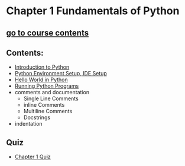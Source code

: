 # Chapter 1 Fundamentals of Python

## [go to course contents](../../)

## Contents:


- [Introduction to Python](Chapter%201%20Basics.md)
- [Python Environment Setup, IDE Setup](Chapter%201%20Basics.md#installing-python)
- [Hello World in Python](Chapter%201%20Basics.md#hello-world-with-idle)
- [Running Python Programs](Chapter%201%20Basics.md#creating-editing-and-running-python-files)
- comments and documentation
    - Single Line Comments
    - inline Comments
    - Multiline Comments
    - Docstrings
- indentation


## Quiz
- [Chapter 1 Quiz](quiz/)
